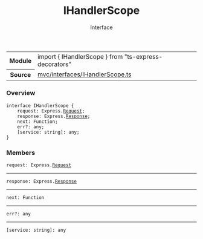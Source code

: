 <header class="symbol-info-header">    <h1 id="ihandlerscope">IHandlerScope</h1>    <label class="symbol-info-type-label interface">Interface</label>      </header>
<section class="symbol-info">      <table class="is-full-width">        <tbody>        <tr>          <th>Module</th>          <td>            <div class="lang-typescript">                <span class="token keyword">import</span> { IHandlerScope }                 <span class="token keyword">from</span>                 <span class="token string">"ts-express-decorators"</span>                            </div>          </td>        </tr>        <tr>          <th>Source</th>          <td>            <a href="https://romakita.github.io/ts-express-decorators/#//blob/v2.6.0/src/mvc/interfaces/IHandlerScope.ts#L0-L0">                mvc/interfaces/IHandlerScope.ts            </a>        </td>        </tr>                </tbody>      </table>    </section>

### Overview

<pre><code class="typescript-lang"><span class="token keyword">interface</span> IHandlerScope <span class="token punctuation">{</span>
    request<span class="token punctuation">:</span> Express.<a href="#api/common/mvc/request"><span class="token">Request</span></a><span class="token punctuation">;</span>
    response<span class="token punctuation">:</span> Express.<a href="#api/common/mvc/response"><span class="token">Response</span></a><span class="token punctuation">;</span>
    next<span class="token punctuation">:</span> Function<span class="token punctuation">;</span>
    err?<span class="token punctuation">:</span> <span class="token keyword">any</span><span class="token punctuation">;</span>
    <span class="token punctuation">[</span>service<span class="token punctuation">:</span> <span class="token keyword">string</span><span class="token punctuation">]</span><span class="token punctuation">:</span> <span class="token keyword">any</span><span class="token punctuation">;</span>
<span class="token punctuation">}</span></code></pre>

### Members

<div class="method-overview"><pre><code class="typescript-lang">request<span class="token punctuation">:</span> Express.<a href="#api/common/mvc/request"><span class="token">Request</span></a></code></pre></div>
<hr />
<div class="method-overview"><pre><code class="typescript-lang">response<span class="token punctuation">:</span> Express.<a href="#api/common/mvc/response"><span class="token">Response</span></a></code></pre></div>
<hr />
<div class="method-overview"><pre><code class="typescript-lang">next<span class="token punctuation">:</span> Function</code></pre></div>
<hr />
<div class="method-overview"><pre><code class="typescript-lang">err?<span class="token punctuation">:</span> <span class="token keyword">any</span></code></pre></div>
<hr />
<div class="method-overview"><pre><code class="typescript-lang"><span class="token punctuation">[</span>service<span class="token punctuation">:</span> <span class="token keyword">string</span><span class="token punctuation">]</span><span class="token punctuation">:</span> <span class="token keyword">any</span></code></pre></div>
